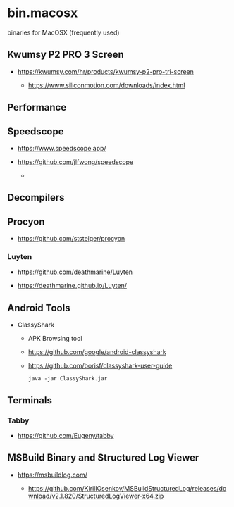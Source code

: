 # bin.macosx

binaries for MacOSX (frequently used)

## Kwumsy P2 PRO 3 Screen

*   https://kwumsy.com/hr/products/kwumsy-p2-pro-tri-screen

    *   https://www.siliconmotion.com/downloads/index.html

## Performance

## Speedscope

*   https://www.speedscope.app/

*   https://github.com/jlfwong/speedscope

    *   

## Decompilers

## Procyon

*   https://github.com/ststeiger/procyon


### Luyten

*   https://github.com/deathmarine/Luyten

*   https://deathmarine.github.io/Luyten/

## Android Tools

*   ClassyShark

    *   APK Browsing tool

    *   https://github.com/google/android-classyshark

    *   https://github.com/borisf/classyshark-user-guide

        ```
        java -jar ClassyShark.jar
        ```

## Terminals

### Tabby

*   https://github.com/Eugeny/tabby

## MSBuild Binary and Structured Log Viewer

*   https://msbuildlog.com/

    *   https://github.com/KirillOsenkov/MSBuildStructuredLog/releases/download/v2.1.820/StructuredLogViewer-x64.zip


